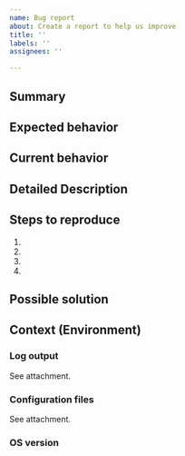 ```yaml
---
name: Bug report
about: Create a report to help us improve
title: ''
labels: ''
assignees: ''

---
```


## Summary
<!--- Provide a general summary of the issue in the Title above -->

## Expected behavior
<!--- Tell us what should happen -->

## Current behavior
<!--- Tell us what happens instead of the expected behavior -->

## Detailed Description
<!--- Provide a detailed description of the issue. Include links to screenshots or videos if necessary -->

## Steps to reproduce
<!--- Provide a detailed step by step description how to reproduce this issue -->
1.
2.
3.
4.

## Possible solution
<!--- Not obligatory, but suggest a fix/reason for the bug if you have debugged this already and have an idea -->

## Context (Environment)
### Log output
See attachment.
<!--- Provide log output as attachment (sgl.log). Censor sensitive data like user names in paths by replacing them with 
"REDACTED" -->

### Configuration files
See attachment.
<!--- Provide any configuration files that you used, e.g. data/settings.lua and data/games.lua. Censor sensitive data
like user names in paths by replacing them with "REDACTED" -->

### OS version
<!--- Provide the version of Linux/Windows you used with whatever update/build identifier -->
